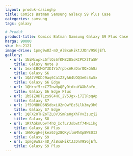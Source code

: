 ```yaml
---
layout: produk-casinghp
title: Comics Batman Samsung Galaxy S9 Plus Case
categories: samsung
tags: galaxy

# Produk
product-title: Comics Batman Samsung Galaxy S9 Plus Case
harga: 90000
sku: hn-2121
image-drive: 1pmg9w8Z-mD_AlBxuHiktJJDnV9SGjEfL
gallery:
  - url: 1NiMcopkL5flQz6fKMZ2U5oKCPCXlTaSW
    title: Galaxy Note 8
  - url: 1exnIBCMGY3DIYb7rpbxAHaDarOQxGh8a
    title: Galaxy S6
  - url: 1QA7VVDDJ9aq6Ca1ZZyA64UOQ3eGc8w5x
    title: Galaxy S6 Edge
  - url: 1QHrnf5rcC7TnwHpQEyDtdkuYAXb8bYn_
    title: Galaxy S6 Edge Plus
  - url: 1b5IZ0DTLzs9C4HC_2V5Jgx-i7IlRpqAp
    title: Galaxy S7
  - url: 1f5ONBHD6N5dbxiU2nQwYEz5Llk3my3h0
    title: Galaxy S7 Edge
  - url: 1QFX2OTHZoTZLOVJSmReOgXhFVvZsuzj2
    title: Galaxy S8
  - url: 1R7AGkmUpvT4hQ_IcfLrJsbwtf74HLihg
    title: Galaxy S8 Plus
  - url: 1HWKvgHejkea0Jg28QKyilmMhXp8WE0I2
    title: Galaxy S9
  - url: 1pmg9w8Z-mD_AlBxuHiktJJDnV9SGjEfL
    title: Galaxy S9 Plus
---
```

